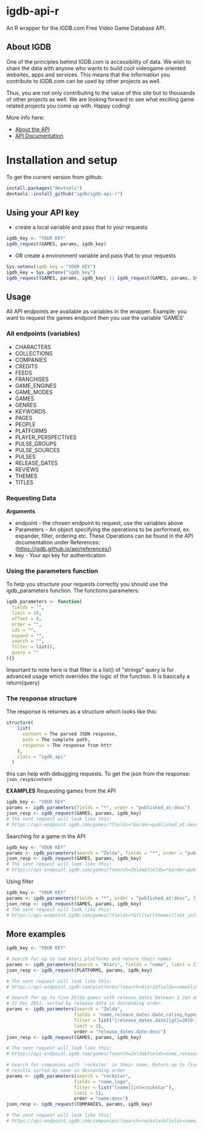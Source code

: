 # igdb-api-r
An R wrapper for the IGDB.com Free Video Game Database API.

## About IGDB
One of the principles behind IGDB.com is accessibility of data. We wish to share the data with anyone who wants to build cool videogame oriented websites, apps and services. This means that the information you contribute to IGDB.com can be used by other projects as well.

Thus, you are not only contributing to the value of this site but to thousands of other projects as well. We are looking forward to see what exciting game related projects you come up with. Happy coding!

More info here:
* [About the API](https://www.igdb.com/api)
* [API Documentation](https://igdb.github.io/api/about/welcome/)

# Installation and setup
To get the current version from github:
``` R
install.packages("devtools")
devtools::install_github("igdb/igdb-api-r")
```

## Using your API key
* create a local variable and pass that to your requests
``` R
igdb_key <- "YOUR KEY"
igdb_request(GAMES, params, igdb_key)
```
* OR create a environment variable and pass that to your requests
``` R
Sys.setenv(igdb_key = "YOUR KEY")
igdb_key = Sys.getenv("igdb_key")
igdb_request(GAMES, params, igdb_key) || igdb_request(GAMES, params, Sys.getenv("igdb_key")
```

## Usage
All API endpoints are available as variables in the wrapper. 
Example: you want to request the games endpoint then you use the variable 'GAMES'
### All endpoints (variables)
* CHARACTERS
* COLLECTIONS
* COMPANIES
* CREDITS
* FEEDS
* FRANCHISES
* GAME_ENGINES
* GAME_MODES
* GAMES
* GENRES
* KEYWORDS
* PAGES
* PEOPLE
* PLATFORMS
* PLAYER_PERSPECTIVES
* PULSE_GROUPS
* PULSE_SOURCES
* PULSES
* RELEASE_DATES
* REVIEWS
* THEMES
* TITLES

### Requesting Data
__Arguments__
* endpoint - the chosen endpoint to request, use the variables above
* Parameters - An object specifying the operations to be performed, ex. expander, filter, ordering etc. These Operations can be found in the API documentation under References: (https://igdb.github.io/api/references/)
* key - Your api key for authentication

### Using the parameters function
To help you structure your requests correctly you should use the igdb_parameters function. The functions parameters:
``` R
igdb_parameters <- function(
  fields = "",
  limit = 10,
  offset = 0,
  order = "",
  ids = "",
  expand = "",
  search = "",
  filter = list(),
  query = ""
){}
```
Important to note here is that filter is a list() of "strings"
query is for advanced usage which overrides the logic of the function. It is basically a return(query)

### The response structure
The response is returnes as a structure which looks like this: 
``` R
structure(
    list(
      content = The parsed JSON response,
      path = The complete path,
      response = The response from httr
    ),
    class = "igdb_api"
  )
```
this can help with debugging requests. To get the json from the response: `json_resp$content`


__EXAMPLES__
Requesting games from the API
``` R
igdb_key <- "YOUR KEY"
params <- igdb_parameters(fields = "*", order = "published_at:desc")
json_resp <- igdb_request(GAMES, params, igdb_key)
# The sent request will look like this:
# https://api-endpoint.igdb.com/games/?fields=*&order=published_at:desc 
```
Searching for a game
m the API
``` R
igdb_key <- "YOUR KEY"
params <- igdb_parameters(search = "Zelda", fields = "*", order = "published_at:desc")
json_resp <- igdb_request(GAMES, params, igdb_key)
# The sent request will look like this:
# https://api-endpoint.igdb.com/games/?search=Zelda&fields=*&order=published_at:desc 
```
Using filter

``` R
igdb_key <- "YOUR KEY"
params <- igdb_parameters(fields = "*", order = "published_at:desc", filter = list("[themes][not_in]=42"))
json_resp <- igdb_request(GAMES, params, igdb_key)
# The sent request will look like this:
# https://api-endpoint.igdb.com/games/?fields=*&filter[themes][not_in]=42&order=published_at:desc 
```

## More examples
```R
igdb_key <- "YOUR KEY"

# Search for up to two Atari platforms and return their names
params <- igdb_parameters(search = "Atari", fields = "name", limit = 2))
json_resp <- igdb_request(PLATFORMS, params, igdb_key)

# The sent request will look like this:
# https://api-endpoint.igdb.com/platforms/?search=Atari&fields=name&limit=2 

# Search for up to five Zelda games with release dates between 1 Jan and
# 31 Dec 2011, sorted by release date in descending order.
params <- igdb_parameters(search = "Zelda", 
                         fields = "name,release_dates.date,rating,hypes,cover", 
                         filter = list("[release_dates.date][gt]=2010-12-31", "[release_dates.date][lt]=2012-01-01"),
                         limit = 2),
                         order = "release_dates.date:desc")
json_resp <- igdb_request(GAMES, params, igdb_key)

# The sent request will look like this:
# https://api-endpoint.igdb.com/games/?search=Zelda&fields=name,release_dates.date,rating,hypes,cover&filter[release_dates.date][gt]=2010-12-31&filter[release_dates.date][lt]=2012-01-01&limit=5&order=release_dates.date:desc 

# Search for companies with 'rockstar' in their name. Return up to five
# results sorted by name in descending order
params <- igdb_parameters(search = "rockstar", 
                         fields = "name,logo", 
                         filter = list("[name][in]=rockstar"),
                         limit = 5),
                         order = "name:desc")
json_resp <- igdb_request(COMPANIES, params, igdb_key)

# The sent request will look like this:
# https://api-endpoint.igdb.com/companies/?search=rockstar&fields=name,logo&filter[name][in]=rockstar&limit=5&offset=0&order=name:desc

```
